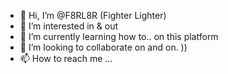 - 👋 Hi, I’m @F8RL8R (Fighter Lighter)
- 👀 I’m interested in & out
- 🌱 I’m currently learning how to.. on this platform
- 💞️ I’m looking to collaborate on and on. ))
- 📫 How to reach me ...

<!---
F8RL8R/F8RL8R is a ✨ special ✨ repository because its `README.md` (this file) appears on your GitHub profile.
You can click the Preview link to take a look at your changes.
--->
